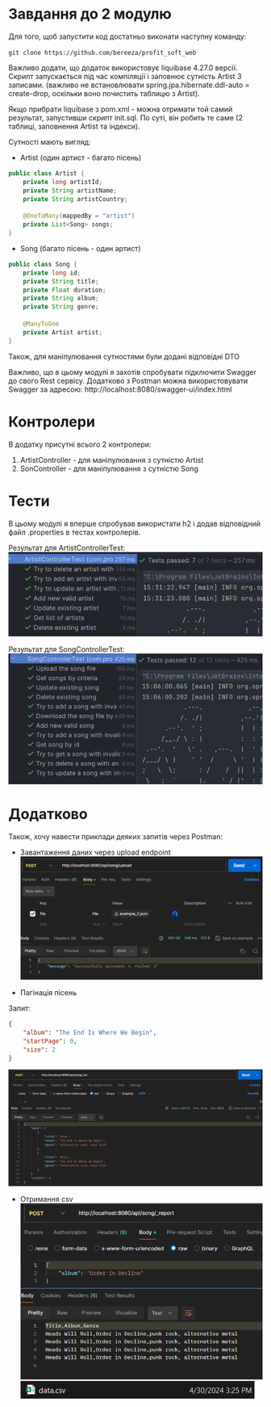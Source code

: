 # Завдання до 2 модулю

Для того, щоб запустити код достатньо виконати наступну команду:

```git clone https://github.com/bereeza/profit_soft_web```

Важливо додати, що додаток використовує liquibase 4.27.0 версії. 
Скрипт запускається під час компіляції і заповнює сутність Artist 3 записами. 
(важливо не встановлювати spring.jpa.hibernate.ddl-auto = create-drop, оскільки воно почистить таблицю з Artist).

Якщо прибрати liquibase з pom.xml - можна отримати той самий результат, 
запустивши скрипт init.sql. По суті, він робить те саме (2 таблиці, заповнення Artist та індекси).

Сутності мають вигляд:

* Artist (один артист - багато пісень)
```java
public class Artist {
    private long artistId;
    private String artistName;
    private String artistCountry;

    @OneToMany(mappedBy = "artist")
    private List<Song> songs;
}
```

* Song (багато пісень - один артист)
```java
public class Song {
    private long id;
    private String title;
    private Float duration;
    private String album;
    private String genre;

    @ManyToOne
    private Artist artist;
}
```
Також, для маніпулювання сутностями були додані відповідні DTO

Важливо, що в цьому модулі я захотів спробувати підключити
Swagger до свого Rest сервісу. Додатково з Postman можна використовувати 
Swagger за адресою: http://localhost:8080/swagger-ui/index.html

# Контролери

В додатку присутні всього 2 контролери:
1) ArtistController - для маніпулювання з сутністю Artist
2) SonController - для маніпулювання з сутністю Song

# Тести
В цьому модулі я вперше спробував використати h2 і додав відповідний файл .properties
в тестах контролерів. 

Результат для ArtistControllerTest:
![artist_controller_test.png](src/main/resources/img/artist_controller_test.png)

Результат для SongControllerTest:
![song_controller_test.png](src/main/resources/img/song_controller_test.png)

# Додатково
Також, хочу навести приклади деяких запитів через Postman:

* Завантаження даних через upload endpoint
![upload.png](src/main/resources/img/upload.png)

* Пагінація пісень 

Запит:
```json
{
    "album": "The End Is Where We Begin",
    "startPage": 0,
    "size": 2
}
```
![get_songs_by.png](src/main/resources/img/get_songs_by.png)

* Отримання csv
![_report.png](src/main/resources/img/_report.png)
![csv_result.png](src/main/resources/img/csv_result.png)